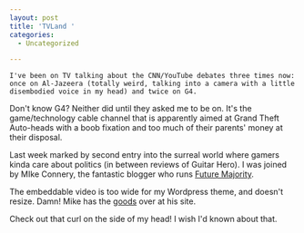 ```yaml
---
layout: post
title: 'TVLand '
categories:
  - Uncategorized

---
```



    I've been on TV talking about the CNN/YouTube debates three times now: once on Al-Jazeera (totally weird, talking into a camera with a little disembodied voice in my head) and twice on G4.

Don't know G4?  Neither did until they asked me to be on.  It's the game/technology cable channel that is apparently aimed at Grand Theft Auto-heads with a boob fixation and too much of their parents' money at their disposal.

Last week marked by second entry into the surreal world where gamers kinda care about politics (in between reviews of Guitar Hero).  I was joined by MIke Connery, the fantastic blogger who runs <a href="http://futuremajority.com/">Future Majority</a>.

The embeddable video is too wide for my Wordpress theme, and doesn't resize.  Damn!  Mike has the <a href="http://futuremajority.com/node/814">goods</a> over at his site.

Check out that curl on the side of my head!  I wish I'd known about that.
  
